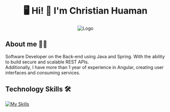 
<h1 align="center"> 🖥️ Hi! 🤘 I'm Christian Huaman </h1>

<div style="text-align: center;">
  <div style="display: inline-block; text-align: left; padding: 0 20px;">
    <img src="https://i.ibb.co/BywLHLG/logo.png" alt="Logo" style="max-width: 100%;">
  </div>
</div>

## About me 👨‍💻

Software Developer on the Back-end using Java and Spring. With the ability to build secure and scalable REST APIs. <br>
Additionally, I have more than 1 year of experience in Angular, creating user interfaces and consuming services.

## Technology Skills 🛠️

[![My Skills](https://skillicons.dev/icons?i=java,html,css,javascript,typescript,spring,angular,bootstrap,tailwind,mysql,postgresql,mongo,git,github)](https://skillicons.dev)


